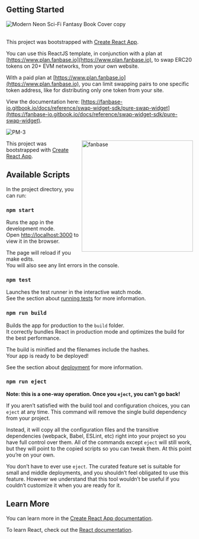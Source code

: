 ## Getting Started


![Modern Neon Sci-Fi Fantasy Book Cover  copy](https://github.com/FanbaseLabs/React-Aggregate-ERC20-Swap/assets/145924938/277ca724-0bf4-4815-a4f9-12a26d467a69)

\
This project was bootstrapped with [Create React App](https://github.com/facebook/create-react-app). 

You can use this ReactJS template, in conjunction with a plan at [https://www.plan.fanbase.io](https://www.plan.fanbase.io), 
to swap ERC20 tokens on 20+ EVM networks, from your own website. 

With a paid plan at [https://www.plan.fanbase.io](https://www.plan.fanbase.io), you can limit swapping pairs 
to one specific token address, like for distributing only one token from your site. 

View the documentation here: [https://fanbase-io.gitbook.io/docs/reference/swap-widget-sdk/pure-swap-widget](https://fanbase-io.gitbook.io/docs/reference/swap-widget-sdk/pure-swap-widget). 

![PM-3](https://github.com/FanbaseLabs/React-Aggregate-ERC20-Swap/assets/145924938/58fb1d00-438f-494d-9c18-53dbc6549c1d) 


<img src="[https://github.com/FanbaseLabs/React-Aggregate-ERC20-Swap/assets/145924938/58fb1d00-438f-494d-9c18-53dbc6549c1d]?raw=true" alt="fanbase" width="300" align="right">

This project was bootstrapped with [Create React App](https://github.com/facebook/create-react-app).

## Available Scripts

In the project directory, you can run:

### `npm start`

Runs the app in the development mode.\
Open [http://localhost:3000](http://localhost:3000) to view it in the browser.

The page will reload if you make edits.\
You will also see any lint errors in the console.

### `npm test`

Launches the test runner in the interactive watch mode.\
See the section about [running tests](https://facebook.github.io/create-react-app/docs/running-tests) for more information.

### `npm run build`

Builds the app for production to the `build` folder.\
It correctly bundles React in production mode and optimizes the build for the best performance.

The build is minified and the filenames include the hashes.\
Your app is ready to be deployed!

See the section about [deployment](https://facebook.github.io/create-react-app/docs/deployment) for more information.

### `npm run eject`

**Note: this is a one-way operation. Once you `eject`, you can’t go back!**

If you aren’t satisfied with the build tool and configuration choices, you can `eject` at any time. This command will remove the single build dependency from your project.

Instead, it will copy all the configuration files and the transitive dependencies (webpack, Babel, ESLint, etc) right into your project so you have full control over them. All of the commands except `eject` will still work, but they will point to the copied scripts so you can tweak them. At this point you’re on your own.

You don’t have to ever use `eject`. The curated feature set is suitable for small and middle deployments, and you shouldn’t feel obligated to use this feature. However we understand that this tool wouldn’t be useful if you couldn’t customize it when you are ready for it.

## Learn More

You can learn more in the [Create React App documentation](https://facebook.github.io/create-react-app/docs/getting-started).

To learn React, check out the [React documentation](https://reactjs.org/).
